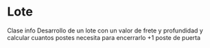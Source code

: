 # Lote
Clase info
Desarrollo de un lote con un valor de frete y profundidad y calcular cuantos postes necesita para encerrarlo
+1 poste de puerta
